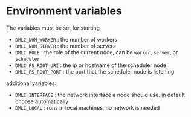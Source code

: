 # Environment variables

The variables must be set for starting

- `DMLC_NUM_WORKER` : the number of workers
- `DMLC_NUM_SERVER` : the number of servers
- `DMLC_ROLE` : the role of the current node, can be `worker`, `server`, or `scheduler`
- `DMLC_PS_ROOT_URI` : the ip or hostname of the scheduler node
- `DMLC_PS_ROOT_PORT` : the port that the scheduler node is listening

additional variables:

- `DMLC_INTERFACE` : the network interface a node should use. in default choose
  automatically
- `DMLC_LOCAL` : runs in local machines, no network is needed
